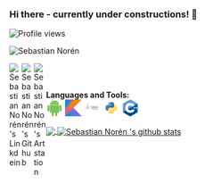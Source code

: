 <!--
**Sebastian-Noren/Sebastian-Noren** is a ✨ _special_ ✨ repository because its `README.md` (this file) appears on your GitHub profile.

Here are some ideas to get you started:

- 🔭 I’m currently working on ...
- 🌱 I’m currently learning ...
- 👯 I’m looking to collaborate on ...
- 🤔 I’m looking for help with ...
- 💬 Ask me about ...
- 📫 How to reach me: ...
- 😄 Pronouns: ...
- ⚡ Fun fact: ...
-->

### Hi there - currently under constructions! 👋

![Profile views](https://gpvc.arturio.dev/Sebastian-Noren)

<p align="left"> <img src="https://komarev.com/ghpvc/?username=Sebastian-Noren&label=Profile Views&color=blue&style=plastic" alt="Sebastian Norén" /> </p>

<a href="www.linkedin.com/in/sebastian-noren-3d">
  <img align="left" alt="Sebastian Norén 's Linkdein" width="22px" src="https://cdn.jsdelivr.net/npm/simple-icons@v3/icons/linkedin.svg" />
</a>
<a href="https://github.com/Sebastian-Noren">
  <img align="left" alt="Sebastian Norén 's Github" width="22px" src="https://cdn.jsdelivr.net/npm/simple-icons@v3/icons/github.svg" />
</a>
<a href="https://www.artstation.com/sebastiannoren">
  <img align="left" alt="Sebastian Norén 's Artstation" width="22px" src="https://cdn.jsdelivr.net/npm/simple-icons@v3/icons/artstation.svg" />
</a>
<br/>
<br/>

**Languages and Tools:**  
<code><img height="30" src="https://raw.githubusercontent.com/github/explore/80688e429a7d4ef2fca1e82350fe8e3517d3494d/topics/android/android.png"></code>
<code><img height="30" src="https://raw.githubusercontent.com/github/explore/80688e429a7d4ef2fca1e82350fe8e3517d3494d/topics/kotlin/kotlin.png"></code>
<code><img height="30" src="https://raw.githubusercontent.com/github/explore/80688e429a7d4ef2fca1e82350fe8e3517d3494d/topics/java/java.png"></code>
<code><img height="30" src="https://raw.githubusercontent.com/github/explore/80688e429a7d4ef2fca1e82350fe8e3517d3494d/topics/python/python.png"></code>
<code><img height="30" src="https://raw.githubusercontent.com/github/explore/80688e429a7d4ef2fca1e82350fe8e3517d3494d/topics/cpp/cpp.png"></code>
<div>
<a href="https://github.com/Sebastian-Noren">
  <img align="center" src="https://github-readme-stats.vercel.app/api/top-langs/?username=Sebastian-Noren&langs_count=10&layout=compact&theme=light&line_height=27" />
</a>
<a href="https://github.com/Sebastian-Noren">
 <img align="center" src="https://github-readme-stats.vercel.app/api?username=Sebastian-Noren&show_icons=true&theme=light&line_height=27" alt="Sebastian Norén 's github stats"/>
</a>
  <!--
<a href="https://github.com/Sebastian-Noren/AESCrypto">
  <img align="center" src="https://github-readme-stats.vercel.app/api/pin/?username=Sebastian-Noren&repo=AESCrypto&theme=light" />
</a>
-->
<div align="center">
</div>
